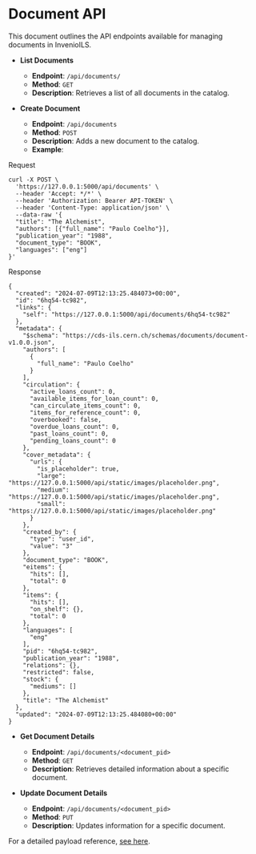 # Document API

This document outlines the API endpoints available for managing documents in InvenioILS.

* **List Documents**

    - **Endpoint**: `/api/documents/`
    - **Method**: `GET`
    - **Description**: Retrieves a list of all documents in the catalog.

* **Create Document**

    - **Endpoint**: `/api/documents`
    - **Method**: `POST`
    - **Description**: Adds a new document to the catalog.
    - **Example**:

Request

```shell
curl -X POST \
  'https://127.0.0.1:5000/api/documents' \
  --header 'Accept: */*' \
  --header 'Authorization: Bearer API-TOKEN' \
  --header 'Content-Type: application/json' \
  --data-raw '{
  "title": "The Alchemist",
  "authors": [{"full_name": "Paulo Coelho"}],
  "publication_year": "1988",
  "document_type": "BOOK",
  "languages": ["eng"]
}'
```

Response

```shell
{
  "created": "2024-07-09T12:13:25.484073+00:00",
  "id": "6hq54-tc982",
  "links": {
    "self": "https://127.0.0.1:5000/api/documents/6hq54-tc982"
  },
  "metadata": {
    "$schema": "https://cds-ils.cern.ch/schemas/documents/document-v1.0.0.json",
    "authors": [
      {
        "full_name": "Paulo Coelho"
      }
    ],
    "circulation": {
      "active_loans_count": 0,
      "available_items_for_loan_count": 0,
      "can_circulate_items_count": 0,
      "items_for_reference_count": 0,
      "overbooked": false,
      "overdue_loans_count": 0,
      "past_loans_count": 0,
      "pending_loans_count": 0
    },
    "cover_metadata": {
      "urls": {
        "is_placeholder": true,
        "large": "https://127.0.0.1:5000/api/static/images/placeholder.png",
        "medium": "https://127.0.0.1:5000/api/static/images/placeholder.png",
        "small": "https://127.0.0.1:5000/api/static/images/placeholder.png"
      }
    },
    "created_by": {
      "type": "user_id",
      "value": "3"
    },
    "document_type": "BOOK",
    "eitems": {
      "hits": [],
      "total": 0
    },
    "items": {
      "hits": [],
      "on_shelf": {},
      "total": 0
    },
    "languages": [
      "eng"
    ],
    "pid": "6hq54-tc982",
    "publication_year": "1988",
    "relations": {},
    "restricted": false,
    "stock": {
      "mediums": []
    },
    "title": "The Alchemist"
  },
  "updated": "2024-07-09T12:13:25.484080+00:00"
}
```

* **Get Document Details**

    - **Endpoint**: `/api/documents/<document_pid>`
    - **Method**: `GET`
    - **Description**: Retrieves detailed information about a specific document.

* **Update Document Details**

    - **Endpoint**: `/api/documents/<document_pid>`
    - **Method**: `PUT`
    - **Description**: Updates information for a specific document.

For a detailed payload reference, [see here](https://github.com/inveniosoftware/invenio-app-ils/blob/d0843db45f0233000a55622fa6063be9e7193926/invenio_app_ils/documents/loaders/jsonschemas/document.py#L204).
